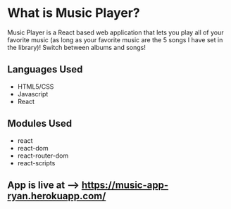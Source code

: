# What is Music Player?

Music Player is a React based web application that lets you play all of your favorite music (as long as your favorite music are the 5 songs I have set in the library)!  Switch between albums and songs!

## Languages Used 
* HTML5/CSS
* Javascript
* React

## Modules Used
* react
* react-dom
* react-router-dom
* react-scripts

## App is live at --> https://music-app-ryan.herokuapp.com/